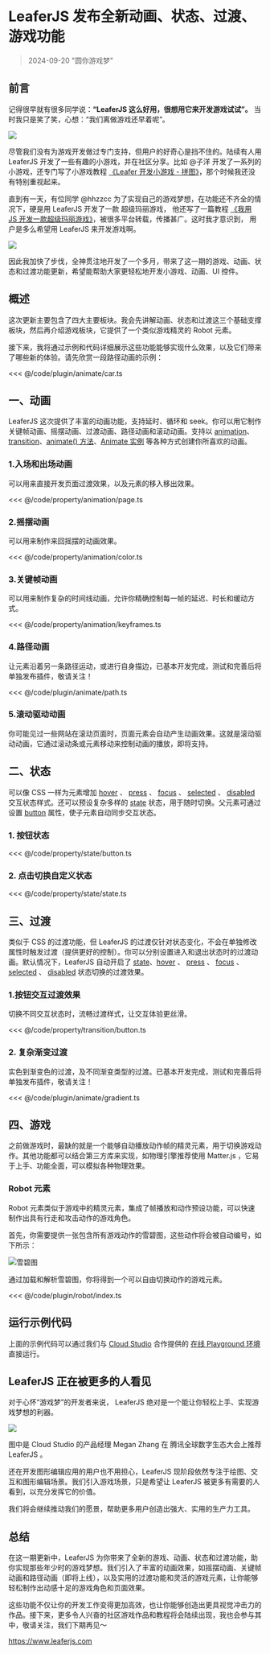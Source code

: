 <script setup>
import Case from '/component/Case.vue'
</script>

# LeaferJS 发布全新动画、状态、过渡、游戏功能

> 2024-09-20 "圆你游戏梦"

## 前言

记得很早就有很多同学说：**“LeaferJS 这么好用，很想用它来开发游戏试试”。** 当时我只是笑了笑，心想：“我们离做游戏还早着呢”。

![](/image/blog/20240920/message.png)

尽管我们没有为游戏开发做过专门支持，但用户的好奇心是挡不住的。陆续有人用 LeaferJS 开发了一些有趣的小游戏，并在社区分享。比如 @子洋 开发了一系列的小游戏，还专门写了小游戏教程 [《Leafer 开发小游戏 - 拼图》](https://juejin.cn/post/7388338139633516595)，那个时候我还没有特别重视起来。

直到有一天，有位同学 @hhzzcc 为了实现自己的游戏梦想，在功能还不齐全的情况下，硬是用 LeaferJS 开发了一款 超级玛丽游戏， 他还写了一篇教程 [《我用 JS 开发一款超级玛丽游戏》](https://juejin.cn/post/7392116075674828827)，被很多平台转载，传播甚广。这时我才意识到， 用户是多么希望用 LeaferJS 来开发游戏啊。

![](/image/demo/mary.jpg)

因此我加快了步伐，全神贯注地开发了一个多月，带来了这一期的游戏、动画、状态和过渡功能更新，希望能帮助大家更轻松地开发小游戏、动画、UI 控件。

## 概述

这次更新主要包含了四大主要板块。我会先讲解动画、状态和过渡这三个基础支撑板块，然后再介绍游戏板块，它提供了一个类似游戏精灵的 Robot 元素。

接下来，我将通过示例和代码详细展示这些功能能够实现什么效果，以及它们带来了哪些新的体验。请先欣赏一段路径动画的示例：

<case name="AnimateCar" editor=false ></case>

<<< @/code/plugin/animate/car.ts

## 一、动画

LeaferJS 这次提供了丰富的动画功能，支持延时、循环和 seek。你可以用它制作关键帧动画、摇摆动画、过渡动画、路径动画和滚动动画。支持以 [animation](/reference/property/animation.md)、[transition](/reference/property/transition.md)、[animate() 方法](/reference/property/animate.md)、[Animate 实例](/plugin/in/animate/Animate.md) 等各种方式创建你所喜欢的动画。

### 1.入场和出场动画

可以用来直接开发页面过渡效果，以及元素的移入移出效果。

<case name="AnimatePage" editor=false></case>

<<< @/code/property/animation/page.ts

### 2.摇摆动画

可以用来制作来回摇摆的动画效果。

<case name="AnimateColor" editor=false></case>

<<< @/code/property/animation/color.ts

### 3.关键帧动画

可以用来制作复杂的时间线动画，允许你精确控制每一帧的延迟、时长和缓动方式。

<case name="AnimateFrames" editor=false></case>

<<< @/code/property/animation/keyframes.ts

### 4.路径动画

让元素沿着另一条路径运动，或进行自身描边，已基本开发完成，测试和完善后将单独发布插件，敬请关注！

<case name="AnimatePath" editor=false height=240></case>

<<< @/code/plugin/animate/path.ts

### 5.滚动驱动动画

你可能见过一些网站在滚动页面时，页面元素会自动产生动画效果。这就是滚动驱动动画，它通过滚动条或元素移动来控制动画的播放，即将支持。

## 二、状态

可以像 CSS 一样为元素增加 [hover](/reference/property/state/hover) 、 [press](/reference/property/state/press) 、 [focus](/reference/property/state/focus) 、 [selected](/reference/property/state/selected) 、 [disabled](/reference/property/state/disabled) 交互状态样式。还可以预设复杂多样的 [state](/reference/property/state/state) 状态，用于随时切换。父元素可通过设置 [button](/reference/property/state/state.md#button-boolean) 属性，使子元素自动同步交互状态。

### 1. 按钮状态

<case name="Button" editor=false></case>

<<< @/code/property/state/button.ts

### 2. 点击切换自定义状态

<case name="State" index=0 editor=false></case>

<<< @/code/property/state/state.ts

## 三、过渡

类似于 CSS 的过渡功能，但 LeaferJS 的过渡仅针对状态变化，不会在单独修改属性时触发过渡（提供更好的控制）。你可以分别设置进入和退出状态时的过渡动画。默认情况下，LeaferJS 自动开启了 [state](/reference/property/state/state)、[hover](/reference/property/state/hover) 、 [press](/reference/property/state/press) 、 [focus](/reference/property/state/focus) 、 [selected](/reference/property/state/selected) 、 [disabled](/reference/property/state/disabled) 状态切换的过渡效果。

### 1.按钮交互过渡效果

切换不同交互状态时，流畅过渡样式，让交互体验更丝滑。

<case name="Transition" editor=false></case>

<<< @/code/property/transition/button.ts

### 2. 复杂渐变过渡

实色到渐变色的过渡，及不同渐变类型的过渡。已基本开发完成，测试和完善后将单独发布插件，敬请关注！

<case name="AnimateGradient" editor=false></case>

<<< @/code/plugin/animate/gradient.ts

## 四、游戏

之前做游戏时，最缺的就是一个能够自动播放动作帧的精灵元素，用于切换游戏动作。其他功能都可以结合第三方库来实现，如物理引擎推荐使用 Matter.js ，它易于上手、功能全面，可以模拟各种物理效果。

### Robot 元素

Robot 元素类似于游戏中的精灵元素，集成了帧播放和动作预设功能，可以快速制作出具有行走和攻击动作的游戏角色。

首先，你需要提供一张包含所有游戏动作的雪碧图，这些动作将会被自动编号，如下所示：

![雪碧图](/image/arrows-numbers.png)

通过加载和解析雪碧图，你将得到一个可以自由切换动作的游戏元素。

<case name="Robot" editor=false></case>

<<< @/code/plugin/robot/index.ts

## 运行示例代码

上面的示例代码可以通过我们与 [Cloud Studio](https://cloudstudio.net) 合作提供的 [在线 Playground 环境](https://www.leaferjs.com/ui/guide/runtime.html) 直接运行。

## LeaferJS 正在被更多的人看见

对于心怀“游戏梦”的开发者来说， LeaferJS 绝对是一个能让你轻松上手、实现游戏梦想的利器。

![](/image/blog/20240920/cloud.jpg)

图中是 Cloud Studio 的产品经理 Megan Zhang 在 腾讯全球数字生态大会上推荐 LeaferJS 。

还在开发图形编辑应用的用户也不用担心，LeaferJS 现阶段依然专注于绘图、交互和图形编辑场景。我们引入游戏场景，只是希望让 LeaferJS 被更多有需要的人看到，以充分发挥它的价值。

我们将会继续推动我们的愿景，帮助更多用户创造出强大、实用的生产力工具。

## 总结

在这一期更新中，LeaferJS 为你带来了全新的游戏、动画、状态和过渡功能，助你实现那些年少时的游戏梦想。我们引入了丰富的动画效果，如摇摆动画、关键帧动画和路径动画（即将上线），以及实用的过渡功能和灵活的游戏元素，让你能够轻松制作出动感十足的游戏角色和页面效果。

这些功能不仅让你的开发工作变得更加高效，也让你能够创造出更具视觉冲击力的作品。接下来，更多令人兴奋的社区游戏作品和教程将会陆续出现，我也会参与其中，敬请关注，我们下期再见～

https://www.leaferjs.com
